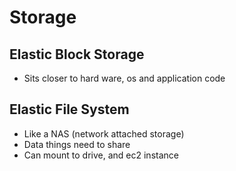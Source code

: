 # Storage

## Elastic Block Storage
* Sits closer to hard ware, os and application code

## Elastic File System
* Like a NAS (network attached storage)
* Data things need to share
* Can mount to drive, and ec2 instance
